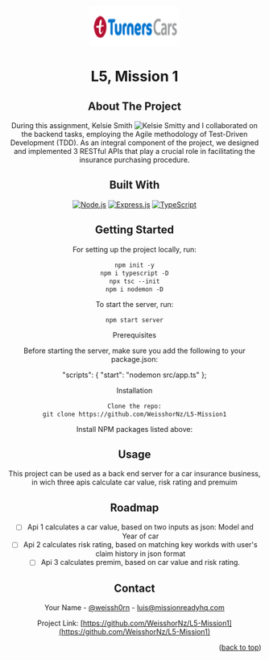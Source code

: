 
<!-- PROJECT LOGO -->
<br />
<div align="center">
  <a href="https://github.com/WeisshorNz/L5-Mission1">
    <img src="turners-logo.png" alt="Logo" width="180" height="80">
  </a>



<h1 align="center">L5, Mission 1</h1>

## About The Project

During this assignment, Kelsie Smith ![Kelsie Smitty](https://github.com/KelsieSmitty) and I collaborated on the backend tasks, employing the Agile methodology of Test-Driven Development (TDD). As an integral component of the project, we designed and implemented 3 RESTful APIs that play a crucial role in facilitating the insurance purchasing procedure.
## Built With

[![Node.js](https://example.com/path/to/nodejs-logo.png)](https://nodejs.org/en)
[![Express.js](https://example.com/path/to/express-logo.png)](https://expressjs.com/)
[![TypeScript](https://example.com/path/to/typescript-logo.png)](https://www.typescriptlang.org/)

## Getting Started

For setting up the project locally, run:

```shell
npm init -y
npm i typescript -D
npx tsc --init
npm i nodemon -D
```

To start the server, run: 
```shell
npm start server
```
Prerequisites

Before starting the server, make sure you add the following to your package.json:

"scripts": {
  "start": "nodemon src/app.ts"
};

Installation

    Clone the repo:
    git clone https://github.com/WeisshorNz/L5-Mission1

Install NPM packages listed above:

## Usage
This project can be used as a back end server for a car insurance business, in wich three apis calculate car value, risk rating and premuim

## Roadmap
- [ ] Api 1 calculates a car value, based on two inputs as json: Model and Year of car
- [ ] Api 2 calculates risk rating, based on matching key workds with user's claim history in json format
- [ ] Api 3 calculates premim, based on car value and risk rating.

<!-- CONTACT -->
## Contact

Your Name - [@weissh0rn](https://x.com/weissh0rn) - luis@missionreadyhq.com

Project Link: [https://github.com/WeisshorNz/L5-Mission1](https://github.com/WeisshorNz/L5-Mission1)

<p align="right">(<a href="#readme-top">back to top</a>)</p>